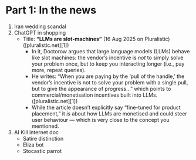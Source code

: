 # Part 1: In the news

1. Iran wedding scandal
2. ChatGPT in shopping
   - Title: **“LLMs are slot‑machines”** (16 Aug 2025 on Pluralistic) ([pluralistic.net][1])
     - In it, Doctorow argues that large language models (LLMs) behave like slot machines: the vendor’s incentive is _not_ to simply solve your problem once, but to keep you interacting longer (i.e., pay more, repeat queries).
     - He writes: “When you are paying by the ‘pull of the handle,’ the vendor’s incentive is not to solve your problem with a single pull, but to give the appearance of progress…” which points to commercial/monetisation incentives built into LLMs. ([pluralistic.net][1])
     - While the article doesn’t explicitly say “fine-tuned for product placement,” it _is_ about how LLMs are monetised and could steer user behaviour — which is very close to the concept you mentioned.
3. AI Kill internet doc
   - Satire distinction
   - Eliza bot
   - Stocastic parrot